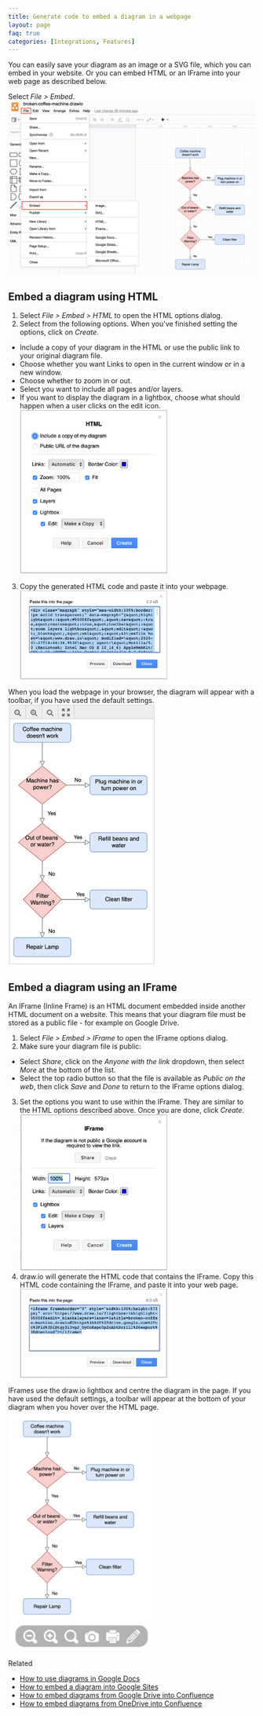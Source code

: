 ```yaml
---
title: Generate code to embed a diagram in a webpage
layout: page
faq: true
categories: [Integrations, Features]
---
```


You can easily save your diagram as an image or a SVG file, which you can embed in your website. Or you can embed HTML or an IFrame into your web page as described below.

Select _File > Embed_.
<br /><img src="/assets/img/blog/file-embed.png" style="max-width:100%;height:auto;" alt="Click File > Embed and select HTML to export your diagram as HTML code">

## Embed a diagram using HTML

1. Select _File > Embed > HTML_ to open the HTML options dialog.
2. Select from the following options. When you've finished setting the options, click on _Create_.
  * Include a copy of your diagram in the HTML or use the public link to your original diagram file.
  * Choose whether you want Links to open in the current window or in a new window.
  * Choose whether to zoom in or out.
  * Select you want to include all pages and/or layers.
  * If you want to display the diagram in a lightbox, choose what should happen when a user clicks on the edit icon.
  <br /><img src="/assets/img/blog/embed-html.png" style="width=100%;max-width:300px;height:auto;" alt="Generate a HTML code version of your diagram">
3. Copy the generated HTML code and paste it into your webpage.
<br /><img src="/assets/img/blog/diagram-html.png" style="width=100%;max-width:300px;height:auto;" alt="Copy the generated HTML code">

When you load the webpage in your browser, the diagram will appear with a toolbar, if you have used the default settings.
<br /><img src="/assets/img/blog/embedded-html-diagram.png" style="width=100%;max-width:300px;height:auto;" alt="A diagram embedded using HTML">

## Embed a diagram using an IFrame

An IFrame (Inline Frame) is an HTML document embedded inside another HTML document on a website. This means that your diagram file must be stored as a public file - for example on Google Drive.

1. Select _File > Embed > IFrame_ to open the IFrame options dialog.
2. Make sure your diagram file is public:
  * Select _Share_, click on the _Anyone with the link_ dropdown, then select _More_ at the bottom of the list.
  * Select the top radio button so that the file is available as _Public on the web_, then click _Save_ and _Done_ to return to the IFrame options dialog.
3. Set the options you want to use within the IFrame. They are similar to the HTML options described above. Once you are done, click _Create_.
<br /><img src="/assets/img/blog/embed-iframe.png" style="width=100%;max-width:300px;height:auto;" alt="Generate a HTML code version of your diagram containing an iFrame">
4. draw.io will generate the HTML code that contains the IFrame. Copy this HTML code containing the IFrame, and paste it into your web page.
<br /><img src="/assets/img/blog/iframe-code.png" style="width=100%;max-width:300px;height:auto;" alt="Copy the generated IFrame HTML code">

IFrames use the draw.io lightbox and centre the diagram in the page. If you have used the default settings, a toolbar will appear at the bottom of your diagram when you hover over the HTML page.
<br /><img src="/assets/img/blog/embedded-iframe.png" style="width=100%;max-width:300px;height:auto;" alt="An embedded IFrame is displayed in the draw.io lightbox">

Related
* [How to use diagrams in Google Docs](/blog/diagrams-google-docs.html)
* [How to embed a diagram into Google Sites](/doc/faq/embed-diagrams-google-sites.html)
* [How to embed diagrams from Google Drive into Confluence](/doc/faq/embed-diagram-googledrive-confluence-cloud.html)
* [How to embed diagrams from OneDrive into Confluence](doc/faq/embed-diagram-onedrive-confluence-cloud.md.html)
